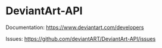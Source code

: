 DeviantArt-API
==============

Documentation: https://www.deviantart.com/developers

Issues: https://github.com/deviantART/DeviantArt-API/issues
